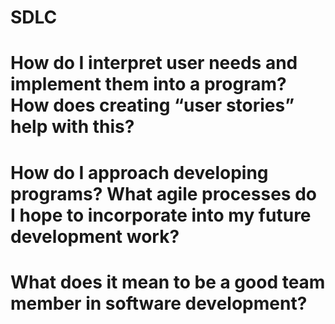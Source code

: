 # SDLC
# How do I interpret user needs and implement them into a program? How does creating “user stories” help with this?

# How do I approach developing programs? What agile processes do I hope to incorporate into my future development work?

# What does it mean to be a good team member in software development?
